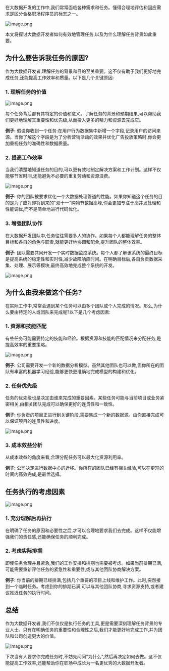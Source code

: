 
在大数据开发的工作中,我们常常面临各种需求和任务。懂得合理地评估和回应需求是区分合格职场程序员的标志之一。


![image.png](https://img-blog.csdnimg.cn/img_convert/f16dfa323caea08662e860c0ee47b083.png)


本文将探讨大数据开发者如何有效地管理任务,以及为什么理解任务背景如此重要。

## 为什么要告诉我任务的原因?

作为大数据开发者,理解任务的背景和目的至关重要。这不仅有助于我们更好地完成任务,还能提高工作效率和质量。以下是几个关键原因:

### 1. 理解任务的价值

![image.png](https://img-blog.csdnimg.cn/img_convert/21397e5e744d7e7b15719e9c4a4979a9.png)


每个任务背后都有其特定的价值和意义。了解任务的背景和预期结果,可以帮助我们更好地理解其重要性和优先级,从而投入更多的精力和资源去完成它。

**例子:** 假设你收到一个任务:在用户行为数据集中新增一个字段,记录用户的访问来源。当你了解这个字段是为了分析营销活动的效果并优化广告投放策略时,你会更加重视任务的准确性和数据质量。

### 2. 提高工作效率

当我们清楚地知道任务的目的,可以更有效地制定解决方案和工作计划。这样不仅能够节省时间,还能避免不必要的重复劳动和资源浪费。

![image.png](https://img-blog.csdnimg.cn/img_convert/9db6f3f56367a2259a0b7c80cae75119.png)


**例子:** 你的团队被要求优化一个大数据处理管道的性能。如果你知道这个任务的目的是为了应对即将到来的"双十一"购物节数据高峰,你会更加专注于高并发处理和性能调优,而不是简单地进行代码优化。

### 3. 增强团队协作

在大数据开发团队中,任务往往需要多人的协作。如果每个人都能理解任务的整体目标和各自的角色与职责,就能更好地协调和配合,提升团队的整体效率。

**例子:** 团队需要共同开发一个实时数据监控系统。每个人都了解该系统的最终目标是提高系统的稳定性和实时性,减少故障响应时间。在明确目标后,各自负责数据采集、处理、展示等模块,最终高效地完成整个系统的开发。

![image.png](https://img-blog.csdnimg.cn/img_convert/882eca2b58b86b3587f9c1ba1fe5dde8.png)

## 为什么由我来做这个任务?

在实际工作中,常常会遇到某个任务可以由多个团队或个人完成的情况。那么,为什么要由特定的人或团队来完成呢?以下是几个考虑因素:

### 1. 资源和技能匹配

有些任务可能需要特定的技能和经验。根据资源和技能的匹配情况来分配任务,是提高效率的重要策略。

![image.png](https://img-blog.csdnimg.cn/img_convert/074fb86fc13130684d18781832c65ce9.png)

**例子:** 公司需要开发一个新的数据分析模型。虽然其他团队也可以做,但你所在的团队有丰富的机器学习经验,能够更快更准确地完成模型的构建和优化。

### 2. 任务优先级

任务的优先级也是决定由谁来完成的重要因素。某些任务可能与当前项目或业务紧密相关,由相关团队完成可以确保更好的连贯性和一致性。

**例子:** 你负责的项目正进行到关键阶段,需要集成一个新的数据源。由你直接完成可以保证项目的连贯性和进度。

![image.png](https://img-blog.csdnimg.cn/img_convert/8999dcdfd87f052602482be91313fe29.png)

### 3. 成本效益分析

从成本效益的角度来看,合理分配任务可以最大化资源利用率。

**例子:** 公司决定进行数据中心的迁移。你所在的团队已经有相关经验,可以在更短的时间内高效完成,是最优选择。

## 任务执行的考虑因素

![image.png](https://img-blog.csdnimg.cn/img_convert/38cfba7f9336833b359f489e331e4409.png)

### 1. 充分理解后再执行

在明确了任务的原因和必要性之后,才可以合理地要求我们去完成。这样不仅能增强我们的责任感,还能确保任务的顺利完成。

### 2. 考虑实际排期

即使任务合理并且紧急,我们的工作安排和排期也需要被考虑。如果当前排期已满,可能需要重新评估任务的紧急性和重要性,或与其他团队协商解决方案。

**例子:** 你当前的排期已经排满,包括几个重要的项目上线和维护工作。此时,突然接到一个临时任务。考虑到你的排期已满,可以与其他团队协商,寻求资源支持,或者建议推迟任务的执行时间。

## 总结

作为大数据开发者,我们不仅仅是执行任务的工具,更是需要深刻理解任务背景的专业人士。只有在明确任务的重要性和合理性之后,我们才能更好地完成工作,并为团队和公司创造更大的价值。

![image.png](https://img-blog.csdnimg.cn/img_convert/ad3e0aeead6c976bc8cef5421fa9b3c7.png)

下次当有人要求你完成任务时,不妨先问问"为什么",然后再决定如何去做。这不仅能提高工作效率,还能帮助你在职场中成长为一名更优秀的大数据开发者。